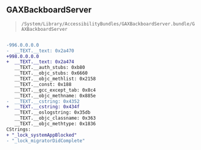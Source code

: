 ## GAXBackboardServer

> `/System/Library/AccessibilityBundles/GAXBackboardServer.bundle/GAXBackboardServer`

```diff

-996.0.0.0.0
-  __TEXT.__text: 0x2a470
+998.0.0.0.0
+  __TEXT.__text: 0x2a474
   __TEXT.__auth_stubs: 0xb80
   __TEXT.__objc_stubs: 0x6660
   __TEXT.__objc_methlist: 0x2158
   __TEXT.__const: 0x188
   __TEXT.__gcc_except_tab: 0x8c4
   __TEXT.__objc_methname: 0x885e
-  __TEXT.__cstring: 0x4352
+  __TEXT.__cstring: 0x434f
   __TEXT.__oslogstring: 0x35db
   __TEXT.__objc_classname: 0x363
   __TEXT.__objc_methtype: 0x1836
CStrings:
+ "_lock_systemAppBlocked"
- "_lock_migratorDidComplete"

```
